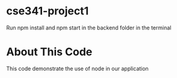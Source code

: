 # cse341-project1
Run npm install and npm start in the backend folder in the terminal


# About This Code


This code demonstrate the use of node in our application

